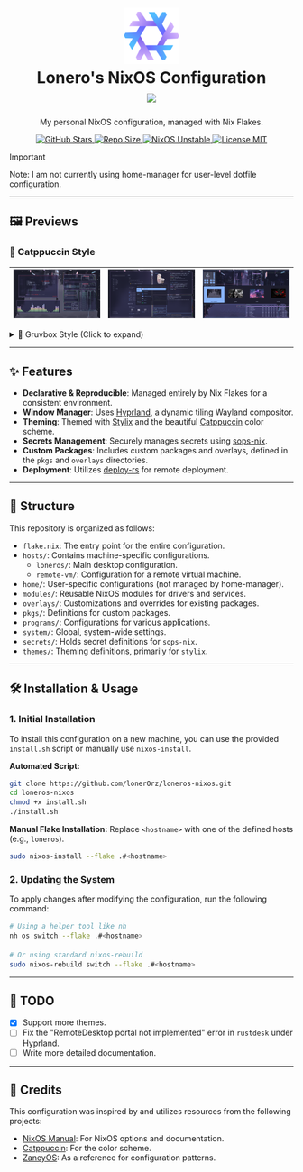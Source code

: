 <h1 align="center">
   <img src="assets/preview/nixos-logo.png" alt="NixOS Logo" width="100px" />
   <br>
   Lonero's NixOS Configuration
   <br>
      <a href="https://github.com/catppuccin/catppuccin">
        <img src="https://raw.githubusercontent.com/catppuccin/catppuccin/main/assets/palette/macchiato.png" width="600px" />
      </a>
   <br>
</h1>

<p align="center">
    My personal NixOS configuration, managed with Nix Flakes.
</p>

<div align="center">
    <a href="https://github.com/lonerOrz/loneros-nixos/stargazers">
        <img src="https://img.shields.io/github/stars/lonerOrz/loneros-nixos?color=F5BDE6&labelColor=303446&style=for-the-badge&logo=starship&logoColor=F5BDE6" alt="GitHub Stars">
    </a>
    <a href="https://github.com/lonerOrz/loneros-nixos/">
        <img src="https://img.shields.io/github/repo-size/lonerOrz/loneros-nixos?color=C6A0F6&labelColor=303446&style=for-the-badge&logo=github&logoColor=C6A0F6" alt="Repo Size">
    </a>
    <a href="https://nixos.org">
        <img src="https://img.shields.io/badge/NixOS-Unstable-blue?style=for-the-badge&logo=NixOS&logoColor=white&label=NixOS&labelColor=303446&color=91D7E3" alt="NixOS Unstable">
    </a>
    <a href="https://github.com/lonerOrz/loneros-nixos/blob/main/LICENSE">
        <img src="https://img.shields.io/static/v1.svg?style=for-the-badge&label=License&message=MIT&colorA=313244&colorB=F5A97F&logo=unlicense&logoColor=F5A97F&" alt="License MIT">
    </a>
</div>

> [!IMPORTANT]
> Note: I am not currently using home-manager for user-level dotfile configuration.

---

## 🖼️ Previews

### 🌟 Catppuccin Style

| ![Preview 1](assets/preview/cat1.png) | ![Preview 2](assets/preview/cat2.png) | ![Preview 3](assets/preview/cat3.png) |
| :-----------------------------------: | :-----------------------------------: | :-----------------------------------: |

<details>
  <summary>🎨 Gruvbox Style (Click to expand)</summary>
  <br>
  | ![Preview 1](assets/preview/box1.png) | ![Preview 2](assets/preview/box2.png) | ![Preview 3](assets/preview/box3.png) |
  | :---------------------------------: | :---------------------------------: | :---------------------------------: |
</details>

---

## ✨ Features

- **Declarative & Reproducible**: Managed entirely by Nix Flakes for a consistent environment.
- **Window Manager**: Uses [Hyprland](https://hyprland.org/), a dynamic tiling Wayland compositor.
- **Theming**: Themed with [Stylix](https://github.com/danth/stylix) and the beautiful [Catppuccin](https://github.com/catppuccin) color scheme.
- **Secrets Management**: Securely manages secrets using [sops-nix](https://github.com/Mic92/sops-nix).
- **Custom Packages**: Includes custom packages and overlays, defined in the `pkgs` and `overlays` directories.
- **Deployment**: Utilizes [deploy-rs](https://github.com/serokell/deploy-rs) for remote deployment.

---

## 📂 Structure

This repository is organized as follows:

- `flake.nix`: The entry point for the entire configuration.
- `hosts/`: Contains machine-specific configurations.
  - `loneros/`: Main desktop configuration.
  - `remote-vm/`: Configuration for a remote virtual machine.
- `home/`: User-specific configurations (not managed by home-manager).
- `modules/`: Reusable NixOS modules for drivers and services.
- `overlays/`: Customizations and overrides for existing packages.
- `pkgs/`: Definitions for custom packages.
- `programs/`: Configurations for various applications.
- `system/`: Global, system-wide settings.
- `secrets/`: Holds secret definitions for `sops-nix`.
- `themes/`: Theming definitions, primarily for `stylix`.

---

## 🛠️ Installation & Usage

### 1. Initial Installation

To install this configuration on a new machine, you can use the provided `install.sh` script or manually use `nixos-install`.

**Automated Script:**

```bash
git clone https://github.com/lonerOrz/loneros-nixos.git
cd loneros-nixos
chmod +x install.sh
./install.sh
```

**Manual Flake Installation:**
Replace `<hostname>` with one of the defined hosts (e.g., `loneros`).

```bash
sudo nixos-install --flake .#<hostname>
```

### 2. Updating the System

To apply changes after modifying the configuration, run the following command:

```bash
# Using a helper tool like nh
nh os switch --flake .#<hostname>

# Or using standard nixos-rebuild
sudo nixos-rebuild switch --flake .#<hostname>
```

---

## 📝 TODO

- [x] Support more themes.
- [ ] Fix the "RemoteDesktop portal not implemented" error in `rustdesk` under Hyprland.
- [ ] Write more detailed documentation.

---

## 🔗 Credits

This configuration was inspired by and utilizes resources from the following projects:

- [NixOS Manual](https://nixos.org/manual/): For NixOS options and documentation.
- [Catppuccin](https://github.com/catppuccin/nixos): For the color scheme.
- [ZaneyOS](https://gitlab.com/Zaney/zaneyos): As a reference for configuration patterns.
